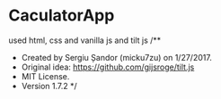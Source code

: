 # CaculatorApp
used html, css and vanilla js
and tilt js
/**
 * Created by Sergiu Șandor (micku7zu) on 1/27/2017.
 * Original idea: https://github.com/gijsroge/tilt.js
 * MIT License.
 * Version 1.7.2
 */
